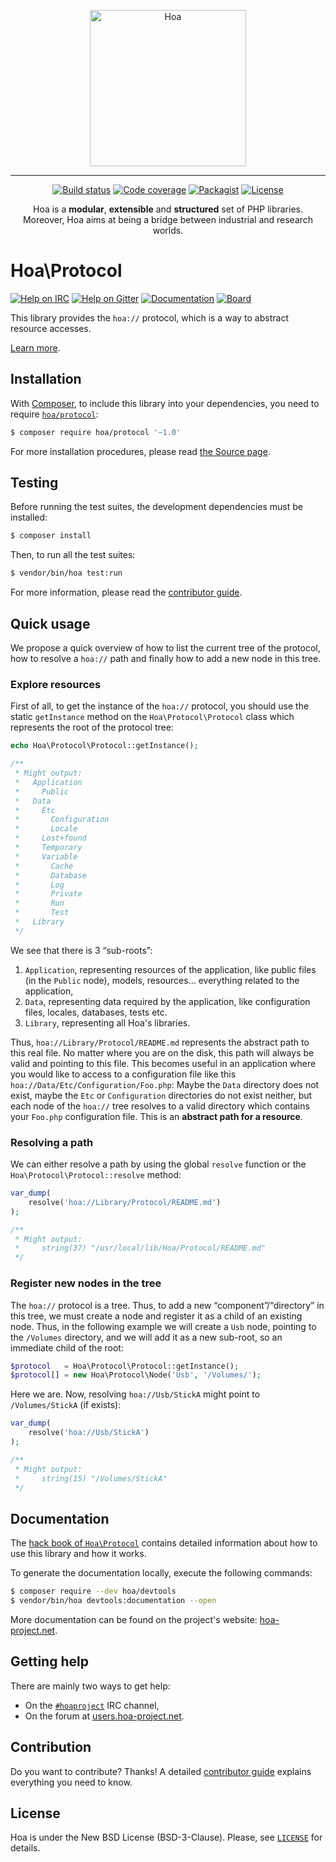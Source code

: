 <p align="center">
  <img src="https://static.hoa-project.net/Image/Hoa.svg" alt="Hoa" width="250px" />
</p>

---

<p align="center">
  <a href="https://travis-ci.org/hoaproject/Protocol"><img src="https://img.shields.io/travis/hoaproject/Protocol/master.svg" alt="Build status" /></a>
  <a href="https://coveralls.io/github/hoaproject/Protocol?branch=master"><img src="https://img.shields.io/coveralls/hoaproject/Protocol/master.svg" alt="Code coverage" /></a>
  <a href="https://packagist.org/packages/hoa/protocol"><img src="https://img.shields.io/packagist/dt/hoa/protocol.svg" alt="Packagist" /></a>
  <a href="https://hoa-project.net/LICENSE"><img src="https://img.shields.io/packagist/l/hoa/protocol.svg" alt="License" /></a>
</p>
<p align="center">
  Hoa is a <strong>modular</strong>, <strong>extensible</strong> and
  <strong>structured</strong> set of PHP libraries.<br />
  Moreover, Hoa aims at being a bridge between industrial and research worlds.
</p>

# Hoa\Protocol

[![Help on IRC](https://img.shields.io/badge/help-%23hoaproject-ff0066.svg)](https://webchat.freenode.net/?channels=#hoaproject)
[![Help on Gitter](https://img.shields.io/badge/help-gitter-ff0066.svg)](https://gitter.im/hoaproject/central)
[![Documentation](https://img.shields.io/badge/documentation-hack_book-ff0066.svg)](https://central.hoa-project.net/Documentation/Library/Protocol)
[![Board](https://img.shields.io/badge/organisation-board-ff0066.svg)](https://waffle.io/hoaproject/protocol)

This library provides the `hoa://` protocol, which is a way to abstract resource
accesses.

[Learn more](https://central.hoa-project.net/Documentation/Library/Protocol).

## Installation

With [Composer](https://getcomposer.org/), to include this library into
your dependencies, you need to
require [`hoa/protocol`](https://packagist.org/packages/hoa/protocol):

```sh
$ composer require hoa/protocol '~1.0'
```

For more installation procedures, please read [the Source
page](https://hoa-project.net/Source.html).

## Testing

Before running the test suites, the development dependencies must be installed:

```sh
$ composer install
```

Then, to run all the test suites:

```sh
$ vendor/bin/hoa test:run
```

For more information, please read the [contributor
guide](https://hoa-project.net/Literature/Contributor/Guide.html).

## Quick usage

We propose a quick overview of how to list the current tree of the protocol, how
to resolve a `hoa://` path and finally how to add a new node in this tree.

### Explore resources

First of all, to get the instance of the `hoa://` protocol, you should use the
static `getInstance` method on the `Hoa\Protocol\Protocol` class which
represents the root of the protocol tree:

```php
echo Hoa\Protocol\Protocol::getInstance();

/**
 * Might output:
 *   Application
 *     Public
 *   Data
 *     Etc
 *       Configuration
 *       Locale
 *     Lost+found
 *     Temporary
 *     Variable
 *       Cache
 *       Database
 *       Log
 *       Private
 *       Run
 *       Test
 *   Library
 */
```

We see that there is 3 “sub-roots”:

  1. `Application`, representing resources of the application, like public files
     (in the `Public` node), models, resources… everything related to the
     application,
  2. `Data`, representing data required by the application, like configuration
     files, locales, databases, tests etc.
  3. `Library`, representing all Hoa's libraries.

Thus, `hoa://Library/Protocol/README.md` represents the abstract path to this
real file. No matter where you are on the disk, this path will always be valid
and pointing to this file. This becomes useful in an application where you would
like to access to a configuration file like this
`hoa://Data/Etc/Configuration/Foo.php`: Maybe the `Data` directory does not
exist, maybe the `Etc` or `Configuration` directories do not exist neither, but
each node of the `hoa://` tree resolves to a valid directory which contains your
`Foo.php` configuration file. This is an **abstract path for a resource**.

### Resolving a path

We can either resolve a path by using the global `resolve` function or the
`Hoa\Protocol\Protocol::resolve` method:

```php
var_dump(
    resolve('hoa://Library/Protocol/README.md')
);

/**
 * Might output:
 *     string(37) "/usr/local/lib/Hoa/Protocol/README.md"
 */
```

### Register new nodes in the tree

The `hoa://` protocol is a tree. Thus, to add a new “component”/“directory” in
this tree, we must create a node and register it as a child of an existing node.
Thus, in the following example we will create a `Usb` node, pointing to the
`/Volumes` directory, and we will add it as a new sub-root, so an immediate
child of the root:

```php
$protocol   = Hoa\Protocol\Protocol::getInstance();
$protocol[] = new Hoa\Protocol\Node('Usb', '/Volumes/');
```

Here we are. Now, resolving `hoa://Usb/StickA` might point to `/Volumes/StickA`
(if exists):

```php
var_dump(
    resolve('hoa://Usb/StickA')
);

/**
 * Might output:
 *     string(15) "/Volumes/StickA"
 */
```

## Documentation

The
[hack book of `Hoa\Protocol`](https://central.hoa-project.net/Documentation/Library/Protocol)
contains detailed information about how to use this library and how it works.

To generate the documentation locally, execute the following commands:

```sh
$ composer require --dev hoa/devtools
$ vendor/bin/hoa devtools:documentation --open
```

More documentation can be found on the project's website:
[hoa-project.net](https://hoa-project.net/).

## Getting help

There are mainly two ways to get help:

  * On the [`#hoaproject`](https://webchat.freenode.net/?channels=#hoaproject)
    IRC channel,
  * On the forum at [users.hoa-project.net](https://users.hoa-project.net).

## Contribution

Do you want to contribute? Thanks! A detailed [contributor
guide](https://hoa-project.net/Literature/Contributor/Guide.html) explains
everything you need to know.

## License

Hoa is under the New BSD License (BSD-3-Clause). Please, see
[`LICENSE`](https://hoa-project.net/LICENSE) for details.
